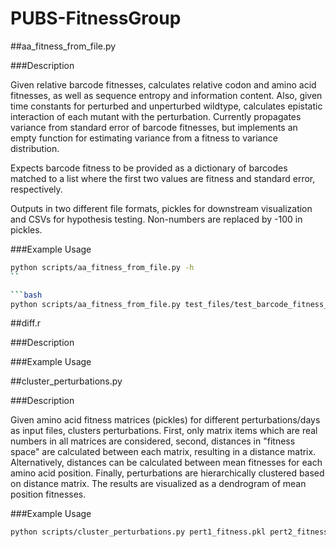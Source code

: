 PUBS-FitnessGroup
=================

##aa_fitness_from_file.py

###Description

Given relative barcode fitnesses, calculates relative codon and amino acid fitnesses, as well as sequence
entropy and information content. Also, given time constants for perturbed and unperturbed wildtype, calculates epistatic interaction of each mutant with the perturbation. Currently propagates variance from standard error of barcode fitnesses, but implements an empty function for estimating variance from a fitness to variance distribution.

Expects barcode fitness to be provided as a dictionary of barcodes matched to a list where the first two values are fitness and standard error, respectively.

Outputs in two different file formats, pickles for downstream visualization and CSVs for hypothesis testing. Non-numbers are replaced by -100 in pickles.

###Example Usage
```bash
python scripts/aa_fitness_from_file.py -h
``

```bash
python scripts/aa_fitness_from_file.py test_files/test_barcode_fitness_1.pkl test_files/test_barcode_fitness_2.pkl --wt_time_constants 0.33 0.2 --allele_dict input_files/allele_dic_with_WT.pkl --translate_dict input_files/translate.pkl --wt_codon_dict input_files/wt_codon_dict.pkl --aa_index input_files/aminotonumber.pkl --weighted_mean --codon_fitness_pickle codon_fitness.pkl --rel_fitness_csv rel_fitness.csv --rel_fitness_pickle rel_fitness.pkl --rel_fitness_variance_csv rel_fitness_variance.csv --sequence_entropy_pickle sequence_entropy.pkl --information_content_pickle information_content.pkl --interaction_pickle interaction.pkl
```

##diff.r

###Description


###Example Usage


##cluster_perturbations.py

###Description

Given amino acid fitness matrices (pickles) for different perturbations/days as input files, clusters perturbations. First, only matrix items which are real numbers in all matrices are considered, second, distances in "fitness space" are calculated between each matrix, resulting in a distance matrix. Alternatively, distances can be calculated between mean fitnesses for each amino acid position. Finally, perturbations are hierarchically clustered based on distance matrix. The results are visualized as a dendrogram of mean position fitnesses.

###Example Usage
```bash
python scripts/cluster_perturbations.py pert1_fitness.pkl pert2_fitness.pkl pert3_fitness.pkl --pert_names pert1 pert2 pert3
```
